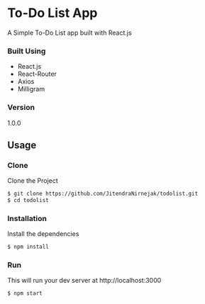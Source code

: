 # To-Do List App
A Simple To-Do List app built with React.js

### Built Using
- React.js
- React-Router
- Axios
- Milligram

### Version
1.0.0

## Usage

### Clone
Clone the Project

```sh
$ git clone https://github.com/JitendraNirnejak/todolist.git
$ cd todolist
```

### Installation

Install the dependencies

```sh
$ npm install
```

### Run

This will run your dev server at http://localhost:3000

```sh
$ npm start
```
